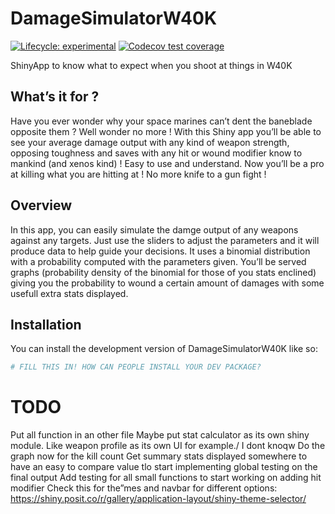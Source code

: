
<!-- README.md is generated from README.Rmd. Please edit that file -->

# DamageSimulatorW40K

<!-- badges: start -->

[![Lifecycle:
experimental](https://img.shields.io/badge/lifecycle-experimental-orange.svg)](https://lifecycle.r-lib.org/articles/stages.html#experimental)
[![Codecov test
coverage](https://codecov.io/gh/Adrien-Evo/DamageSimulatorW40K/branch/main/graph/badge.svg)](https://app.codecov.io/gh/Adrien-Evo/DamageSimulatorW40K?branch=main)
<!-- badges: end -->

ShinyApp to know what to expect when you shoot at things in W40K

## What’s it for ?

Have you ever wonder why your space marines can’t dent the baneblade
opposite them ? Well wonder no more ! With this Shiny app you’ll be able
to see your average damage output with any kind of weapon strength,
opposing toughness and saves with any hit or wound modifier know to
mankind (and xenos kind) ! Easy to use and understand. Now you’ll be a
pro at killing what you are hitting at ! No more knife to a gun fight !

## Overview

In this app, you can easily simulate the damge output of any weapons
against any targets. Just use the sliders to adjust the parameters and
it will produce data to help guide your decisions. It uses a binomial
distribution with a probability computed with the parameters given.
You’ll be served graphs (probability density of the binomial for those
of you stats enclined) giving you the probability to wound a certain
amount of damages with some usefull extra stats displayed.

## Installation

You can install the development version of DamageSimulatorW40K like so:

``` r
# FILL THIS IN! HOW CAN PEOPLE INSTALL YOUR DEV PACKAGE?
```

# TODO

Put all function in an other file Maybe put stat calculator as its own
shiny module. Like weapon profile as its own UI for example./ I dont
knoqw Do the graph now for the kill count Get summary stats displayed
somewhere to have an easy to compare value tlo start implementing global
testing on the final output Add testing for all small functions to start
working on adding hit modifier Check this for the”mes and navbar for
different options:
<https://shiny.posit.co/r/gallery/application-layout/shiny-theme-selector/>
